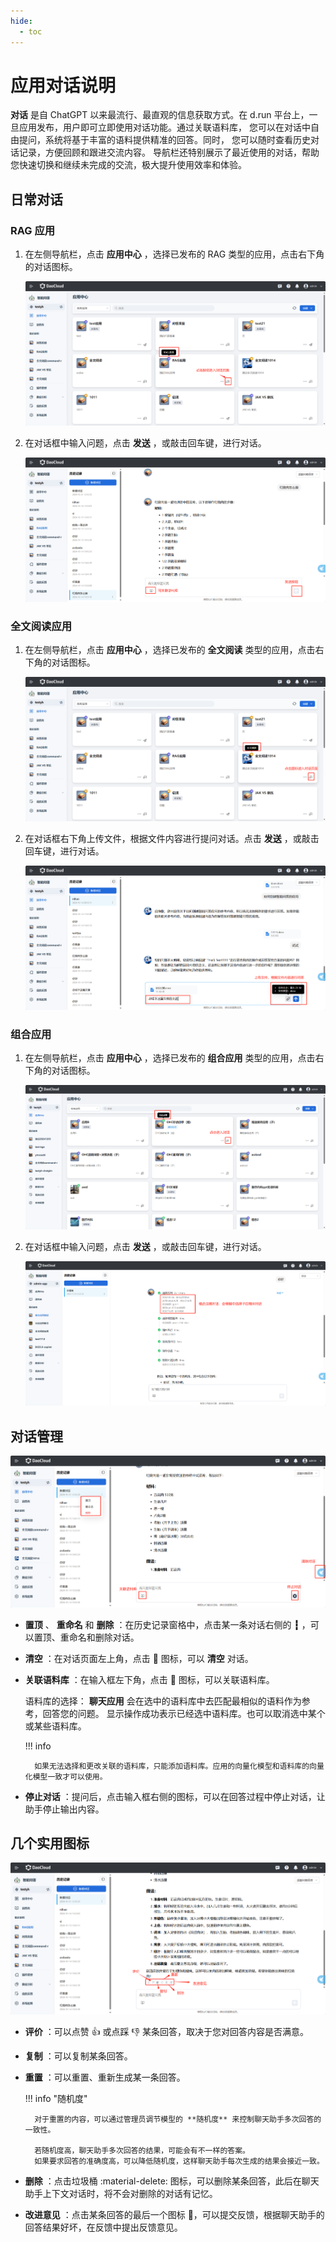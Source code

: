 ```yaml
---
hide:
  - toc
---
```


# 应用对话说明

**对话** 是自 ChatGPT 以来最流行、最直观的信息获取方式。在 d.run
平台上，一旦应用发布，用户即可立即使用对话功能。通过关联语料库，
您可以在对话中自由提问，系统将基于丰富的语料提供精准的回答。同时，
您可以随时查看历史对话记录，方便回顾和跟进交流内容。
导航栏还特别展示了最近使用的对话，帮助您快速切换和继续未完成的交流，极大提升使用效率和体验。

## 日常对话

### RAG 应用

1. 在左侧导航栏，点击 **应用中心** ，选择已发布的 RAG 类型的应用，点击右下角的对话图标。

    ![点击对话图标](../../images/chat01.jpg)

2. 在对话框中输入问题，点击 **发送** ，或敲击回车键，进行对话。

    ![聊天](../../images/chat02.jpg)

### 全文阅读应用

1. 在左侧导航栏，点击 **应用中心** ，选择已发布的 **全文阅读** 类型的应用，点击右下角的对话图标。

    ![点击对话图标](../../images/chat03.jpg)

2. 在对话框右下角上传文件，根据文件内容进行提问对话。点击 **发送** ，或敲击回车键，进行对话。

    ![聊天](../../images/chat04.jpg)

### 组合应用

1. 在左侧导航栏，点击 **应用中心** ，选择已发布的 **组合应用** 类型的应用，点击右下角的对话图标。

    ![点击对话图标](../../images/chat05.jpg)

2. 在对话框中输入问题，点击 **发送** ，或敲击回车键，进行对话。

    ![聊天](../../images/chat06.jpg)

## 对话管理

![manage](../images/manage.jpg)

- **置顶** 、 **重命名** 和 **删除** ：在历史记录窗格中，点击某一条对话右侧的 **┇** ，可以置顶、重命名和删除对话。
- **清空** ：在对话页面左上角，点击 🧹 图标，可以 **清空** 对话。
- **关联语料库** ：在输入框左下角，点击 📖 图标，可以关联语料库。

    语料库的选择： **聊天应用** 会在选中的语料库中去匹配最相似的语料作为参考，回答您的问题。
    显示操作成功表示已经选中语料库。也可以取消选中某个或某些语料库。

    !!! info

        如果无法选择和更改关联的语料库，只能添加语料库。应用的向量化模型和语料库的向量化模型一致才可以使用。

- **停止对话** ：提问后，点击输入框右侧的图标，可以在回答过程中停止对话，让助手停止输出内容。

## 几个实用图标

![page-function](../images/page-function.jpg)

- **评价** ：可以点赞 👍 或点踩 👎 某条回答，取决于您对回答内容是否满意。
- **复制** ：可以复制某条回答。
- **重置** ：可以重置、重新生成某一条回答。

    !!! info "随机度"

        对于重置的内容，可以通过管理员调节模型的 **随机度** 来控制聊天助手多次回答的一致性。

        若随机度高，聊天助手多次回答的结果，可能会有不一样的答案。
        如果要求回答的准确度高，可以降低随机度，这样聊天助手每次生成的结果会接近一致。

- **删除** ：点击垃圾桶 :material-delete: 图标，可以删除某条回答，此后在聊天助手上下文对话时，将不会对删除的对话有记忆。
- **改进意见** ：点击某条回答的最后一个图标 :bookmark_tabs:，可以提交反馈，根据聊天助手的回答结果好坏，在反馈中提出反馈意见。

